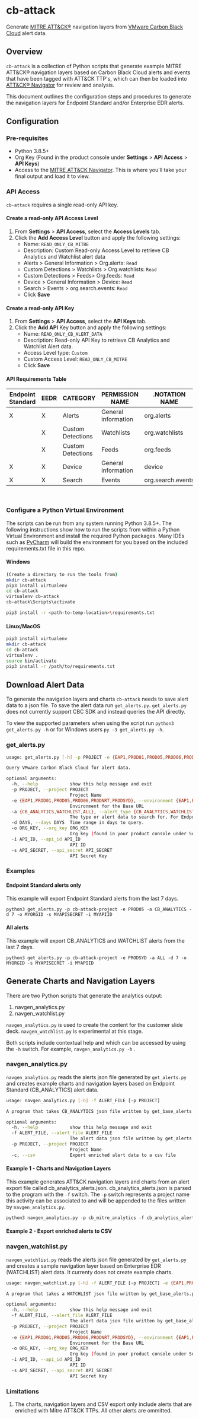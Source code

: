 # cb-attack

Generate [MITRE ATT&CK®](https://attack.mitre.org/) navigation layers from [VMware Carbon Black Cloud](https://www.carbonblack.com/products/vmware-carbon-black-cloud-endpoint/) alert data.

## Overview

`cb-attack` is a collection of Python scripts that generate example MITRE ATT&CK® navigation layers based on Carbon Black Cloud alerts and events that have been tagged with ATT&CK TTP's, which can then be loaded into [ATT&CK® Navigator](https://github.com/mitre-attack/attack-navigator) for review and analysis.

This document outlines the configuration steps and procedures to generate the navigation layers for Endpoint Standard and/or Enterprise EDR alerts.

## Configuration

### Pre-requisites

- Python 3.8.5+
- Org Key (Found in the product console under **Settings** > **API Access** > **API Keys**)
- Access to the [MITRE ATT&CK Navigator](https://mitre-attack.github.io/attack-navigator/). This is where you'll take your final output and load it to view. 

### API Access

`cb-attack` requires a single read-only API key.

#### **Create a read-only API Access Level**

   1. From **Settings** > **API Access**, select the **Access Levels** tab.
   2. Click the **Add Access Level** button and apply the following settings:
      - Name: `READ_ONLY_CB_MITRE`
      - Description: Custom Read-only Access Level to retrieve CB Analytics and Watchlist alert data
      - Alerts > General Information > Org.alerts: `Read`
      - Custom Detections > Watchlists > Org.watchlists: `Read`
      - Custom Detections > Feeds> Org.feeds: `Read`
      - Device > General Information > Device: `Read`
      - Search > Events > org.search.events: `Read`
      - Click **Save**

#### **Create a read-only API Key**

   1. From **Settings** > **API Access**, select the **API Keys** tab.
   2. Click the **Add API** Key button and apply the following settings:
      - Name: `READ_ONLY_CB_ALERT_DATA`
      - Description: Read-only API Key to retrieve CB Analytics and Watchlist Alert data.
      - Access Level type: `Custom`
      - Custom Access Level: `READ_ONLY_CB_MITRE`
      - Click **Save**

#### **API Requirements Table**

| Endpoint Standard | EEDR | CATEGORY          | PERMISSION NAME     | .NOTATION NAME    | PERMISSION |
|-------------------|------|-------------------|---------------------|-------------------|------------|
|         X         | X    | Alerts            | General information | org.alerts        | Read       |
|                   | X    | Custom Detections | Watchlists          | org.watchlists    | Read       |
|                   | X    | Custom Detections | Feeds               | org.feeds         | Read       |
|         X         | X    | Device            | General information | device            | Read       |
|         X         | X    | Search            | Events              | org.search.events | Read       |

<br/>

### Configure a Python Virtual Environment

The scripts can be run from any system running Python 3.8.5+. The following instructions show how to run the scripts from within a Python Virtual Environment and install the required Python packages. Many IDEs such as [PyCharm](https://www.jetbrains.com/pycharm/) will build the environment for you based on the included requirements.txt file in this repo.

#### **Windows**

```bash
(Create a directory to run the tools from)
mkdir cb-attack
pip3 install virtualenv
cd cb-attack
virtualenv cb-attack
cb-attack\Scripts\activate

pip3 install -r <path-to-temp-location>\requirements.txt
```

#### **Linux/MacOS**

```bash
pip3 install virtualenv
mkdir cb-attack
cd cb-attack
virtualenv .
source bin/activate
pip3 install -r /path/to/requirements.txt
```

## Download Alert Data

To generate the navigation layers and charts `cb-attack` needs to save alert data to a json file. To save the alert data run `get_alerts.py`. `get_alerts.py` does not currently support CBC SDK and instead queries the API directly.

To view the supported parameters when using the script run `python3 get_alerts.py -h` or for Windows users `py -3 get_alerts.py -h`.

### get_alerts.py

```bash
usage: get_alerts.py [-h] -p PROJECT -e {EAP1,PROD01,PROD05,PROD06,PRODNRT,PRODSYD} [-a {CB_ANALYTICS,WATCHLIST,ALL}] [-d DAYS] -o ORG_KEY -i API_ID -s API_SECRET

Query VMware Carbon Black Cloud for alert data.

optional arguments:
  -h, --help            show this help message and exit
  -p PROJECT, --project PROJECT
                        Project Name
  -e {EAP1,PROD01,PROD05,PROD06,PRODNRT,PRODSYD}, --environment {EAP1,PROD01,PROD05,PROD06,PRODNRT,PRODSYD}
                        Environment for the Base URL
  -a {CB_ANALYTICS,WATCHLIST,ALL}, --alert_type {CB_ANALYTICS,WATCHLIST,ALL}
                        The type or alert data to search for. For Endpoint Standard select CB_ANALYTICS and for Enterprise EDR select WATCHLIST.
  -d DAYS, --days DAYS  Time range in days to query.
  -o ORG_KEY, --org_key ORG_KEY
                        Org key (found in your product console under Settings > API Access > API Keys)
  -i API_ID, --api_id API_ID
                        API ID
  -s API_SECRET, --api_secret API_SECRET
                        API Secret Key
```

### Examples

#### **Endpoint Standard alerts only**

This example will export Endpoint Standard alerts from the last 7 days.

`python3 get_alerts.py -p cb-attack-project -e PROD05 -a CB_ANALYTICS -d 7 -o MYORGID -s MYAPISECRET -i MYAPIID`

#### **All alerts**

This example will export CB_ANALYTICS and WATCHLIST alerts from the last 7 days.

`python3 get_alerts.py -p cb-attack-project -e PRODSYD -a ALL -d 7 -o MYORGID -s MYAPISECRET -i MYAPIID`

## Generate Charts and Navigation Layers

There are two Python scripts that generate the analytics output:

1. navgen_analytics.py
2. navgen_watchlist.py

`navgen_analytics.py` is used to create the content for the customer slide deck. `navgen_watchlist.py` is experimental at this stage.

Both scripts include contextual help and which can be accessed by using the `-h` switch. For example, `navgen_analytics.py -h` .

### **navgen_analytics.py**

`navgen_analytics.py` reads the alerts json file generated by `get_alerts.py` and creates example charts and navigation layers based on Endpoint Standard (CB_ANALYTICS) alert data.

```bash
usage: navgen_analytics.py [-h] -f ALERT_FILE [-p PROJECT]

A program that takes CB_ANALYTICS json file written by get_base_alerts.py as input and generates Mitre ATT&CK navigator layers and Pandas graphs.

optional arguments:
  -h, --help            show this help message and exit
  -f ALERT_FILE, --alert_file ALERT_FILE
                        The alert data json file written by get_alerts.py
  -p PROJECT, --project PROJECT
                        Project Name
  -c, --csv             Export enriched alert data to a csv file
```

#### **Example 1 - Charts and Navigation Layers**

This example generates ATT&CK navigation layers and charts from an alert export file called cb_analytics_alerts.json. cb_analytics_alerts.json is parsed to the program with the `-f` switch. The `-p` switch represents a project name this activity can be associated to and will be appended to the files written by `navgen_analytics.py`.

```python
python3 navgen_analytics.py -p cb_mitre_analytics -f cb_analytics_alerts.json 
```

#### **Example 2 - Export enriched alerts to CSV**



### navgen_watchlist.py

`navgen_watchlist.py` reads the alerts json file generated by `get_alerts.py` and creates a sample navigation layer based on Enterprise EDR (WATCHLIST) alert data. It currenty does not create example charts.

```bash
usage: navgen_watchlist.py [-h] -f ALERT_FILE [-p PROJECT] -e {EAP1,PROD01,PROD05,PROD06,PRODNRT,PRODSYD} -o ORG_KEY -i API_ID -s API_SECRET

A program that takes a WATCHLIST json file written by get_base_alerts.py as input and generates a Mitre ATT&CK navigator layer

optional arguments:
  -h, --help            show this help message and exit
  -f ALERT_FILE, --alert_file ALERT_FILE
                        The alert data json file written by get_base_alerts.py
  -p PROJECT, --project PROJECT
                        Project Name
  -e {EAP1,PROD01,PROD05,PROD06,PRODNRT,PRODSYD}, --environment {EAP1,PROD01,PROD05,PROD06,PRODNRT,PRODSYD}
                        Environment for the Base URL
  -o ORG_KEY, --org_key ORG_KEY
                        Org key (found in your product console under Settings > API Access > API Keys)
  -i API_ID, --api_id API_ID
                        API ID
  -s API_SECRET, --api_secret API_SECRET
                        API Secret Key
```

### Limitations

1. The charts, navigation layers and CSV export only include alerts that are enriched with Mitre ATT&CK TTPs. All other alerts are ommitted.
